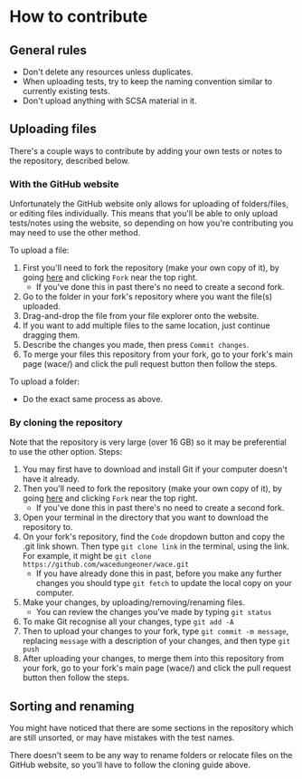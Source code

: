 # How to contribute
## General rules
- Don't delete any resources unless duplicates.
- When uploading tests, try to keep the naming convention similar to currently existing tests.
- Don't upload anything with SCSA material in it.

## Uploading files
There's a couple ways to contribute by adding your own tests or notes to the repository, described below.

### With the GitHub website
Unfortunately the GitHub website only allows for uploading of folders/files, or editing files individually. This means that you'll be able to only upload tests/notes using the website, so depending on how you're contributing you may need to use the other method.

To upload a file:
1. First you'll need to fork the repository (make your own copy of it), by going [here](https://github.com/wace-vault/collection) and clicking `Fork` near the top right.
    - If you've done this in past there's no need to create a second fork.
2. Go to the folder in your fork's repository where you want the file(s) uploaded.
3. Drag-and-drop the file from your file explorer onto the website.
4. If you want to add multiple files to the same location, just continue dragging them.
5. Describe the changes you made, then press `Commit changes`.
6. To merge your files this repository from your fork, go to your fork's main page (wace/) and click the pull request button then follow the steps.

To upload a folder:
- Do the exact same process as above.

### By cloning the repository
Note that the repository is very large (over 16 GB) so it may be preferential to use the other option.
Steps:
1. You may first have to download and install Git if your computer doesn't have it already.
2. Then you'll need to fork the repository (make your own copy of it), by going [here](https://github.com/wace-vault/collection) and clicking `Fork` near the top right.
    - If you've done this in past there's no need to create a second fork.
3. Open your terminal in the directory that you want to download the repository to.
4. On your fork's repository, find the `Code` dropdown button and copy the .git link shown. Then type `git clone link` in the terminal, using the link. For example, it might be `git clone https://github.com/wacedungeoner/wace.git`
    - If you have already done this in past, before you make any further changes you should type `git fetch` to update the local copy on your computer.
5. Make your changes, by uploading/removing/renaming files.
    - You can review the changes you've made by typing `git status`
6. To make Git recognise all your changes, type `git add -A`
7. Then to upload your changes to your fork, type `git commit -m message`, replacing `message` with a description of your changes, and then type `git push`
8. After uploading your changes, to merge them into this repository from your fork, go to your fork's main page (wace/) and click the pull request button then follow the steps.

## Sorting and renaming
You might have noticed that there are some sections in the repository which are still unsorted, or may have mistakes with the test names.

There doesn't seem to be any way to rename folders or relocate files on the GitHub website, so you'll have to follow the cloning guide above.

